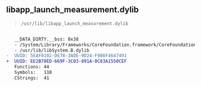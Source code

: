 ## libapp_launch_measurement.dylib

> `/usr/lib/libapp_launch_measurement.dylib`

```diff

   __DATA_DIRTY.__bss: 0x38
   - /System/Library/Frameworks/CoreFoundation.framework/CoreFoundation
   - /usr/lib/libSystem.B.dylib
-  UUID: 5EAF0102-DE78-3ADE-9D24-F986F4647491
+  UUID: EE2B70ED-669F-3C03-891A-0C83A1550CEF
   Functions: 44
   Symbols:   110
   CStrings:  41

```
